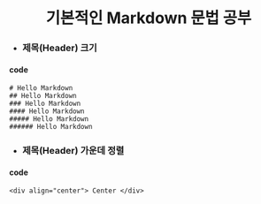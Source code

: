 __<div align="center">기본적인 Markdown 문법 공부</div>__
======

+ ### 제목(Header) 크기

#### code

```
# Hello Markdown
## Hello Markdown
### Hello Markdown
#### Hello Markdown
##### Hello Markdown
###### Hello Markdown
```

+ ### 제목(Header) 가운데 정렬
#### code

``` 
<div align="center"> Center </div>
```

